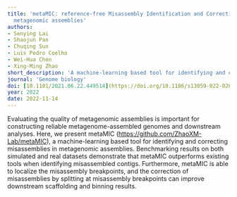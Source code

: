 ```yaml
---
title: 'metaMIC: reference-free Misassembly Identification and Correction of de novo
  metagenomic assemblies'
authors:
- Senying Lai
- Shaojun Pan
- Chuqing Sun
- Luis Pedro Coelho
- Wei-Hua Chen
- Xing-Ming Zhao
short_description: 'A machine-learning based tool for identifying and correcting misassemblies in metagenomic assemblies.'
journal: 'Genome biology'
doi: [10.1101/2021.06.22.449514](https://doi.org/10.1186/s13059-022-02810-y)
year: 2022
date: 2022-11-14
---
```


Evaluating the quality of metagenomic assemblies is important for constructing reliable metagenome-assembled genomes and downstream analyses. Here, we present metaMIC (https://github.com/ZhaoXM-Lab/metaMIC), a machine-learning based tool for identifying and correcting misassemblies in metagenomic assemblies. Benchmarking results on both simulated and real datasets demonstrate that metaMIC outperforms existing tools when identifying misassembled contigs. Furthermore, metaMIC is able to localize the misassembly breakpoints, and the correction of misassemblies by splitting at misassembly breakpoints can improve downstream scaffolding and binning results.
